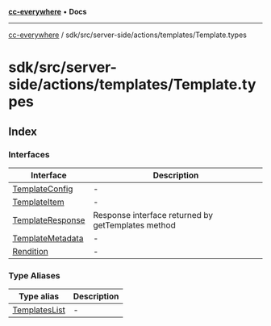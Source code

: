 [**cc-everywhere**](../../../../../../index.md) • **Docs**

***

[cc-everywhere](../../../../../../index.md) / sdk/src/server-side/actions/templates/Template.types

# sdk/src/server-side/actions/templates/Template.types

## Index

### Interfaces

| Interface | Description |
| ------ | ------ |
| [TemplateConfig](interfaces/TemplateConfig.md) | - |
| [TemplateItem](interfaces/TemplateItem.md) | - |
| [TemplateResponse](interfaces/TemplateResponse.md) | Response interface returned by getTemplates method |
| [TemplateMetadata](interfaces/TemplateMetadata.md) | - |
| [Rendition](interfaces/Rendition.md) | - |

### Type Aliases

| Type alias | Description |
| ------ | ------ |
| [TemplatesList](type-aliases/TemplatesList.md) | - |
